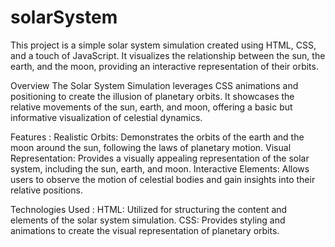 # solarSystem

This project is a simple solar system simulation created using HTML, CSS, and a touch of JavaScript. It visualizes the relationship between the sun, the earth, and the moon, providing an interactive representation of their orbits.

Overview
The Solar System Simulation leverages CSS animations and positioning to create the illusion of planetary orbits. It showcases the relative movements of the sun, earth, and moon, offering a basic but informative visualization of celestial dynamics.

Features :
Realistic Orbits: Demonstrates the orbits of the earth and the moon around the sun, following the laws of planetary motion.
Visual Representation: Provides a visually appealing representation of the solar system, including the sun, earth, and moon.
Interactive Elements: Allows users to observe the motion of celestial bodies and gain insights into their relative positions.

Technologies Used :
HTML: Utilized for structuring the content and elements of the solar system simulation.
CSS: Provides styling and animations to create the visual representation of planetary orbits.
